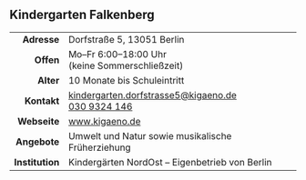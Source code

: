 ## Kindergarten Falkenberg

|||
-:|:-
**Adresse** | 		Dorfstraße 5, 13051 Berlin
**Offen** | 		  Mo–Fr 6:00–18:00 Uhr<br>(keine Sommerschließzeit)
**Alter** | 		  10 Monate bis Schuleintritt
**Kontakt** | 		[kindergarten.dorfstrasse5@kigaeno.de](mailto:kindergarten.dorfstrasse5@kigaeno.de)<br><a href="tel:+49309324146">030 9324 146</a>
**Webseite** | 		<a class="external_link" href="https://www.kigaeno.de/">www.kigaeno.de</a>
**Angebote** | 		Umwelt und Natur sowie musikalische Früherziehung
**Institution** | Kindergärten NordOst – Eigenbetrieb von Berlin

<div id="gmap"></div>
<script>window.onload = showMap()</script>
